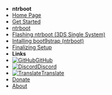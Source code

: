 - **ntrboot**
- [Home Page](../../home)
- [Get Started](../../get-started)
- [ntrboot](ntrboot)
- [Flashing ntrboot (3DS Single System)](index)
- [Intalling boot9strap (ntrboot)](installing-boot9strap)
- [Finalizing Setup](finalizing-setup)
- **Links**
- [![GitHub](https://icongr.am/simple/github.svg?color=808080&size=16)GitHub](https://github.com/hacks-guide/Guide_3DS)
- [![Discord](https://icongr.am/simple/discord.svg?colored&size=16)Discord](https://discord.gg/C29hYvh)
- [![Translate](https://icongr.am/material/translate.svg?color=808080&size=16)Translate](https://crowdin.com/project/3ds-guide)
- [Donate](../donations)
- [About](../about)